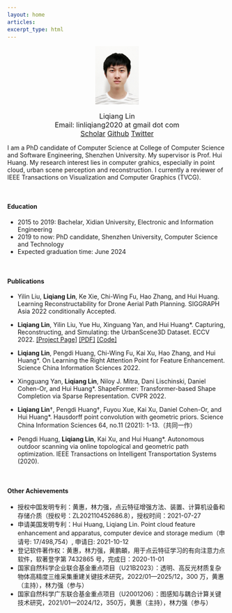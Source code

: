 ```yaml
---
layout: home
articles:
excerpt_type: html
---
```


<script src="https://kit.fontawesome.com/dc3b63b893.js" crossorigin="anonymous"></script>

<p align="center">
  <img src="assets/images/photo.jpg" width=100/>
</p>
<center> <font size=3>Liqiang Lin</font></center>
<center> <font size=3>Email: linliqiang2020 at gmail dot com</font></center>
<center> <font size=3>
<i class="fa-brands fa-google fa-sm"></i>
<a href="https://scholar.google.com/citations?user=OWjgUJoAAAAJ">Scholar</a>
<i class="fa-brands fa-github-alt"></i>
<a href="https://github.com/linxius">Github</a> 
<i class="fa-brands fa-twitter"></i>
<a href="https://twitter.com/liqianglin">Twitter</a> 
</font></center>

I am a PhD candidate of Computer Science at College of Computer Science and Software Engineering, Shenzhen University. My supervisor is Prof. Hui Huang. My research interest lies in computer grahics, especially in point cloud, urban scene perception and reconstruction. I currently a reviewer of  IEEE Transactions on Visualization and Computer Graphics (TVCG).

&nbsp;&nbsp;&nbsp;
#### Education 
- 2015 to 2019: Bachelar, Xidian University, Electronic and Information Engineering
- 2019 to now: PhD candidate, Shenzhen University, Computer Science and Technology
- Expected graduation time: June 2024

&nbsp;&nbsp;&nbsp;
#### Publications
- Yilin Liu, **Liqiang Lin**, Ke Xie, Chi-Wing Fu, Hao Zhang, and Hui Huang. 
Learning Reconstructability for Drone Aerial Path Planning. SIGGRAPH Asia 2022 conditionally Accepted.

- **Liqiang Lin**, Yilin Liu, Yue Hu, Xinguang Yan, and Hui Huang*. 
Capturing, Reconstructing, and Simulating: the UrbanScene3D Dataset. ECCV 2022. 
[[Project Page]](https://vcc.tech/UrbanScene3D)
[[PDF]](https://arxiv.org/pdf/2107.04286.pdf)
[[Code]](https://github.com/Linxius/UrbanScene3D)

- **Liqiang Lin**, Pengdi Huang, Chi-Wing Fu, Kai Xu, Hao Zhang, and Hui Huang*. 
On Learning the Right  Attention Point for Feature Enhancement. 
Science China Information Sciences 2022. 

- Xingguang Yan, **Liqiang Lin**, Niloy J. Mitra, Dani Lischinski, Daniel Cohen-Or, and Hui Huang*. 
ShapeFormer: Transformer-based Shape Completion via Sparse Representation. CVPR 2022.

- **Liqiang Lin**†, Pengdi Huang†, Fuyou Xue, Kai Xu, Daniel Cohen-Or, and Hui Huang*. 
Hausdorff point convolution with geometric priors. 
Science China Information Sciences 64, no.11 (2021): 1-13.（共同一作）

- Pengdi Huang, **Liqiang Lin**, Kai Xu, and Hui Huang*. 
Autonomous outdoor scanning via online topological and geometric path optimization. 
IEEE Transactions on Intelligent Transportation Systems (2020).


&nbsp;&nbsp;&nbsp;
#### Other Achievements
- 授权中国发明专利：黄惠，林力强，点云特征增强方法、装置、计算机设备和存储介质（授权号：ZL202110452686.8），授权时间：2021-07-27
- 申请美国发明专利：Hui Huang, Liqiang Lin. Point cloud feature enhancement and apparatus, computer device and storage medium（申请号: 17/498,754）, 申请日: 2021-10-12
- 登记软件著作权：黄惠，林力强，黄鹏頔，用于点云特征学习的有向注意力点软件，软著登字第 7432865 号，完成日：2020-11-01
- 国家自然科学企业联合基金重点项目（U21B2023）：透明、高反光材质复杂物体高精度三维采集重建关键技术研究，2022/01—2025/12，300 万，黄惠（主持），林力强（参与）
- 国家自然科学广东联合基金重点项目（U2001206）：图感知与耦合计算关键技术研究，2021/01—2024/12，350万，黄惠（主持），林力强（参与）